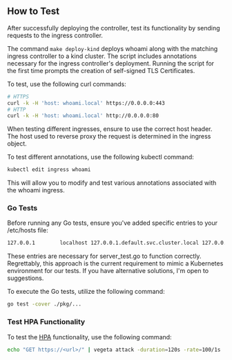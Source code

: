 ## How to Test

After successfully deploying the controller, test its functionality by sending requests
to the ingress controller.

The command ``make deploy-kind`` deploys whoami along with the matching ingress
controller to a kind cluster. The script includes annotations necessary for
the ingress controller's deployment. Running the script for the first time
prompts the creation of self-signed TLS Certificates.

To test, use the following curl commands:
```sh
# HTTPS
curl -k -H 'host: whoami.local' https://0.0.0.0:443
# HTTP
curl -k -H 'host: whoami.local' http://0.0.0.0:80
```

When testing different ingresses, ensure to use the correct host header.
The host used to reverse proxy the request is determined in the ingress object.

To test different annotations, use the following kubectl command:
```sh
kubectl edit ingress whoami
```

This will allow you to modify and test various annotations associated
with the whoami ingress.

### Go Tests
Before running any Go tests, ensure you've added specific entries to your /etc/hosts file:
```txt
127.0.0.1        localhost 127.0.0.1.default.svc.cluster.local 127.0.0.1.test.svc.cluster.local
```
These entries are necessary for server_test.go to function correctly.
Regrettably, this approach is the current requirement to mimic a
Kubernetes environment for our tests. If you have alternative solutions,
I'm open to suggestions.

To execute the Go tests, utilize the following command:
```sh
go test -cover ./pkg/...
```

### Test HPA Functionality
To test the [HPA](../k8s/guardgress-deployment-hpa.yaml) functionality, use the following command:
```sh
echo "GET https://<url>/" | vegeta attack -duration=120s -rate=100/1s
```
